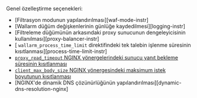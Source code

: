 Genel özelleştirme seçenekleri:

* [Filtrasyon modunun yapılandırılması][waf-mode-instr]
* [Wallarm düğüm değişkenlerinin günlüğe kaydedilmesi][logging-instr]
* [Filtreleme düğümünün arkasındaki proxy sunucunun dengeleyicisinin kullanılması][proxy-balancer-instr]
* [ `wallarm_process_time_limit` direktifindeki tek talebin işlenme süresinin kısıtlanması][process-time-limit-instr]
* [`proxy_read_timeout` NGINX yönergelerindeki sunucu yanıt bekleme süresinin kısıtlanması](https://nginx.org/en/docs/http/ngx_http_proxy_module.html#proxy_read_timeout)
* [`client_max_body_size` NGINX yönergesindeki maksimum istek boyutunun kısıtlanması](https://nginx.org/en/docs/http/ngx_http_core_module.html#client_max_body_size)
* [NGINX'de dinamik DNS çözünürlüğünün yapılandırılması][dynamic-dns-resolution-nginx]